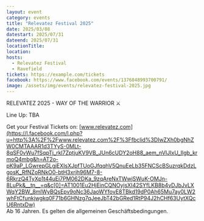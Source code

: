 ```yaml
---
layout: event
category: events
title: "Relevatez Festival 2025"
date: 2025/03/08
datestart: 2025/07/31
dateend: 2025/07/31
locationTitle:
location:
hosts:
  - Relevatez Festival
  - Ravefield
tickets: https://example.com/tickets
facebook: https://www.facebook.com/events/1376848993700791/
image: /assets/img/events/relevatez-festival-2025.jpg
---
```


RELEVATEZ 2025 - WAY OF THE WARRIOR ⚔️

Line Up: TBA

Get your Festival Tickets on: [www.relevatez.com](https://l.facebook.com/l.php?u=http%3A%2F%2Fwww.relevatez.com%2F%3Ffbclid%3DIwZXh0bgNhZW0CMTAAAR1d3TYyS-0MLt-8qSF0vWu7fSqpTj_rkl7ZptjuKV9VB_JUn6cUDY2oH88_aem_nVIJIxU_Ilgb_krmoQ4mbg&h=AT2o-pK9aP_LGwrepGLgjEXIsXJpfTUoGJfqqhV5QnuEeLb35FNCScBSuzrqkDdzLgosK_RfNZoRNkO0-btH3xrjh96M7-8-6RkrzQ4TyXp1t44uEi7PM062DKa_9zqAreNxTWwjSWuK-OMJn-8LuPk&__tn__=q&c[0]=AT1001Eu2HjEinCQNOyjsXI42SYfLKB8b4vDJbJvLXWqY2BW_8mlWyBQsEpv9oNc36JaoWYfovE8TBkd19dP0Ah65Mu7ay0LW2whFtCfunkjwgkq0F71b6GHNzg7qJeeJbT42bGRed1RtP94J2hCHf63UytXQcU6RntxDw)  
Ab 16 Jahren. Es gelten die allgemeinen Geschäftsbedingungen.
